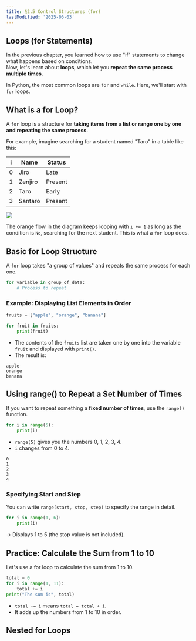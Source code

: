 ```yaml
---
title: §2.5 Control Structures (for)
lastModified: '2025-06-03'
---
```


## Loops (for Statements)

In the previous chapter, you learned how to use "if" statements to change what happens based on conditions.  
Now, let's learn about **loops**, which let you **repeat the same process multiple times**.

In Python, the most common loops are `for` and `while`. Here, we'll start with `for` loops.

## What is a for Loop?

A `for` loop is a structure for **taking items from a list or range one by one and repeating the same process**.

For example, imagine searching for a student named "Taro" in a table like this:

| i   | Name    | Status  |
| --- | ------- | ------- |
| 0   | Jiro    | Late    |
| 1   | Zenjiro | Present |
| 2   | Taro    | Early   |
| 3   | Santaro | Present |

![](/books/python_tutorial/img/2-4/1.png)

The orange flow in the diagram keeps looping with `i += 1` as long as the condition is `No`, searching for the next student. This is what a `for` loop does.

## Basic for Loop Structure

A `for` loop takes "a group of values" and repeats the same process for each one.

```python
for variable in group_of_data:
    # Process to repeat
```

### Example: Displaying List Elements in Order

```python
fruits = ["apple", "orange", "banana"]

for fruit in fruits:
    print(fruit)
```

- The contents of the `fruits` list are taken one by one into the variable `fruit` and displayed with `print()`.
- The result is:

```
apple
orange
banana
```

## Using range() to Repeat a Set Number of Times

If you want to repeat something a **fixed number of times**, use the `range()` function.

```python
for i in range(5):
    print(i)
```

- `range(5)` gives you the numbers 0, 1, 2, 3, 4.
- `i` changes from 0 to 4.

```
0
1
2
3
4
```

### Specifying Start and Step

You can write `range(start, stop, step)` to specify the range in detail.

```python
for i in range(1, 6):
    print(i)
```

→ Displays 1 to 5 (the stop value is not included).

## Practice: Calculate the Sum from 1 to 10

Let's use a for loop to calculate the sum from 1 to 10.

```python
total = 0
for i in range(1, 11):
    total += i
print("The sum is", total)
```

- `total += i` means `total = total + i`.
- It adds up the numbers from 1 to 10 in order.

## Nested for Loops

